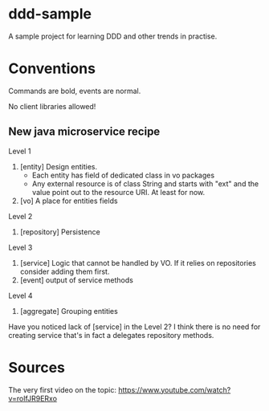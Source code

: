 # ddd-sample
A sample project for learning DDD and other trends in practise.

# Conventions
Commands are bold, events are normal.

No client libraries allowed!

## New java microservice recipe
Level 1
1. [entity] Design entities. 
   * Each entity has field of dedicated class in vo packages
   * Any external resource is of class String and starts with "ext" and the value point out to the resource URI. At least for now.
2. [vo] A place for entities fields

Level 2
1. [repository] Persistence

Level 3
1. [service] Logic that cannot be handled by VO. If it relies on repositories consider adding them first.
2. [event] output of service methods

Level 4 
1. [aggregate] Grouping entities

Have you noticed lack of [service] in the Level 2? I think there is no need for creating service that's in fact a delegates repository methods. 

# Sources
The very first video on the topic: https://www.youtube.com/watch?v=rolfJR9ERxo